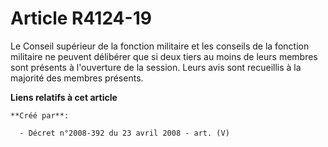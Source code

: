 # Article R4124-19

Le Conseil supérieur de la fonction militaire et les conseils de la fonction militaire ne peuvent délibérer que si deux tiers
au moins de leurs membres sont présents à l'ouverture de la session. Leurs avis sont recueillis à la majorité des membres
présents.

**Liens relatifs à cet article**

	**Créé par**:

	  - Décret n°2008-392 du 23 avril 2008 - art. (V)

